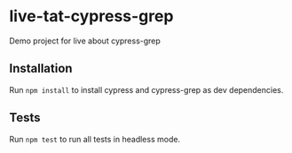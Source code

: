 # live-tat-cypress-grep

Demo project for live about cypress-grep

## Installation

Run `npm install` to install cypress and cypress-grep as dev dependencies.

## Tests

Run `npm test` to run all tests in headless mode.

